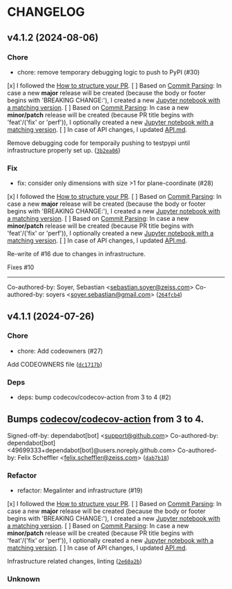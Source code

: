 # CHANGELOG



## v4.1.2 (2024-08-06)

### Chore

* chore: remove temporary debugging logic to push to PyPI (#30)

[x] I followed the [How to structure your
PR](https://github.com/ZEISS/pylibczirw/blob/main/CONTRIBUTING.md#creating-a-pr).
[ ] Based on [Commit
Parsing](https://python-semantic-release.readthedocs.io/en/latest/commit-parsing.html):
In case a new **major** release will be created (because the body or
footer begins with &#39;BREAKING CHANGE:&#39;), I created a new [Jupyter
notebook with a matching
version](https://github.com/ZEISS/pylibczirw/tree/main/doc/jupyter_notebooks).
[ ] Based on [Commit
Parsing](https://python-semantic-release.readthedocs.io/en/latest/commit-parsing.html):
In case a new **minor/patch** release will be created (because PR title
begins with &#39;feat&#39;/(&#39;fix&#39; or &#39;perf&#39;)), I optionally created a new
[Jupyter notebook with a matching
version](https://github.com/ZEISS/pylibczirw/tree/main/doc/jupyter_notebooks).
[ ] In case of API changes, I updated
[API.md](https://github.com/ZEISS/pylibczirw/blob/main/API.md).

Remove debugging code for temporaily pushing to testpypi until
infrastructure properly set up. ([`3b2ea06`](https://github.com/ZEISS/pylibczirw/commit/3b2ea0610baaa0608156426e5c7d781ca7bcdfcb))

### Fix

* fix: consider only dimensions with size &gt;1 for plane-coordinate (#28)

[x] I followed the [How to structure your
PR](https://github.com/ZEISS/pylibczirw/blob/main/CONTRIBUTING.md#creating-a-pr).
[ ] Based on [Commit
Parsing](https://python-semantic-release.readthedocs.io/en/latest/commit-parsing.html):
In case a new **major** release will be created (because the body or
footer begins with &#39;BREAKING CHANGE:&#39;), I created a new [Jupyter
notebook with a matching
version](https://github.com/ZEISS/pylibczirw/tree/main/doc/jupyter_notebooks).
[ ] Based on [Commit
Parsing](https://python-semantic-release.readthedocs.io/en/latest/commit-parsing.html):
In case a new **minor/patch** release will be created (because PR title
begins with &#39;feat&#39;/(&#39;fix&#39; or &#39;perf&#39;)), I optionally created a new
[Jupyter notebook with a matching
version](https://github.com/ZEISS/pylibczirw/tree/main/doc/jupyter_notebooks).
[ ] In case of API changes, I updated
[API.md](https://github.com/ZEISS/pylibczirw/blob/main/API.md).

Re-write of #16 due to changes in infrastructure.

Fixes #10

---------

Co-authored-by: Soyer, Sebastian &lt;sebastian.soyer@zeiss.com&gt;
Co-authored-by: soyers &lt;soyer.sebastian@gmail.com&gt; ([`264fcb4`](https://github.com/ZEISS/pylibczirw/commit/264fcb4ab95274e54433a0054d69f07c402582f4))


## v4.1.1 (2024-07-26)

### Chore

* chore: Add codeowners (#27)

Add CODEOWNERS file ([`dc1717b`](https://github.com/ZEISS/pylibczirw/commit/dc1717b88e4141546f4e9c29d4c3fa91a2c9ea95))

### Deps

* deps: bump codecov/codecov-action from 3 to 4 (#2)

Bumps
[codecov/codecov-action](https://github.com/codecov/codecov-action) from
3 to 4.
---------

Signed-off-by: dependabot[bot] &lt;support@github.com&gt;
Co-authored-by: dependabot[bot] &lt;49699333+dependabot[bot]@users.noreply.github.com&gt;
Co-authored-by: Felix Scheffler &lt;felix.scheffler@zeiss.com&gt; ([`dab7b18`](https://github.com/ZEISS/pylibczirw/commit/dab7b1807486f8eee57c9a565912d1337621cddd))

### Refactor

* refactor: Megalinter and infrastructure (#19)

[x] I followed the [How to structure your
PR](https://github.com/ZEISS/pylibczirw/blob/main/CONTRIBUTING.md#creating-a-pr).
[ ] Based on [Commit
Parsing](https://python-semantic-release.readthedocs.io/en/latest/commit-parsing.html):
In case a new **major** release will be created (because the body or
footer begins with &#39;BREAKING CHANGE:&#39;), I created a new [Jupyter
notebook with a matching
version](https://github.com/ZEISS/pylibczirw/tree/main/doc/jupyter_notebooks).
[ ] Based on [Commit
Parsing](https://python-semantic-release.readthedocs.io/en/latest/commit-parsing.html):
In case a new **minor/patch** release will be created (because PR title
begins with &#39;feat&#39;/(&#39;fix&#39; or &#39;perf&#39;)), I optionally created a new
[Jupyter notebook with a matching
version](https://github.com/ZEISS/pylibczirw/tree/main/doc/jupyter_notebooks).
[ ] In case of API changes, I updated
[API.md](https://github.com/ZEISS/pylibczirw/blob/main/API.md).

Infrastructure related changes, linting ([`2e60a2b`](https://github.com/ZEISS/pylibczirw/commit/2e60a2bc15933e92e75d96dce34171de07d109b7))

### Unknown
